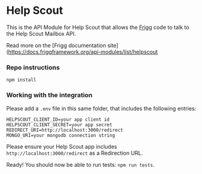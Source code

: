 # Help Scout

This is the API Module for Help Scout that allows the [Frigg](https://friggframework.org) code to talk to the Help Scout Mailbox API.

Read more on the [Frigg documentation site](https://docs.friggframework.org/api-modules/list/helpscout

### Repo instructions

```
npm install
```

### Working with the integration

Please add a `.env` file in this same folder, that includes the following entries:

```
HELPSCOUT_CLIENT_ID=your app client id
HELPSCOUT_CLIENT_SECRET=your app secret
REDIRECT_URI=http://localhost:3000/redirect
MONGO_URI=your mongodb connection string
```

Please ensure your Help Scout app includes `http://localhost:3000/redirect` as a Redirection URL.

Ready! You should now be able to run tests: `npm run tests`.